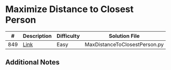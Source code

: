 # Maximize Distance to Closest Person
|#|Description|Difficulty|Solution File|
|-|-|-|-|
|849|[Link](https://leetcode.com/problems/maximize-distance-to-closest-person/description/)|Easy|MaxDistanceToClosestPerson.py|

## Additional Notes
